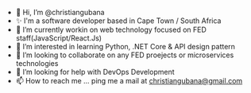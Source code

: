 - 👋 Hi, I’m @christiangubana
- ✨ I'm a software developer based in Cape Town / South Africa
- 👀 I’m currently workin on web technology focused on FED staff(JavaScript/React.Js)
- 🌱 I’m interested in learning Python, .NET Core & API design pattern
- 💞️ I’m looking to collaborate on any FED proejects or microservices technologies
- 🤔 I’m looking for help with DevOps Development
- 📫 How to reach me ... ping me a mail at christiangubana@gmail.com

<!---
christiangubana/christiangubana is a ✨ special ✨ repository because its `README.md` (this file) appears on your GitHub profile.
You can click the Preview link to take a look at your changes.
--->
